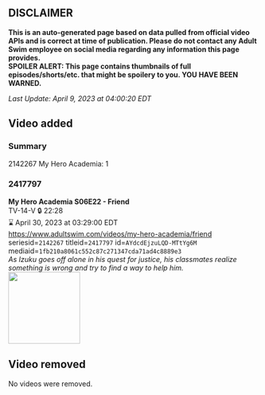 ## DISCLAIMER
**This is an auto-generated page based on data pulled from official video APIs and is correct at time of publication. Please do not contact any Adult Swim employee on social media regarding any information this page provides.**  
**SPOILER ALERT: This page contains thumbnails of full episodes/shorts/etc. that might be spoilery to you. YOU HAVE BEEN WARNED.**  

_Last Update: April 9, 2023 at 04:00:20 EDT_
## Video added
### Summary
2142267 My Hero Academia: 1  
### 2417797
**My Hero Academia S06E22 - Friend**  
TV-14-V 🔒 22:28  
⌛ April 30, 2023 at 03:29:00 EDT  
https://www.adultswim.com/videos/my-hero-academia/friend  
seriesid=`2142267` titleid=`2417797` id=`AYdcdEjzuLQD-MTtYg6M` mediaid=`1fb210a8061c552c87c271347cda71ad4c8889e3`  
_As Izuku goes off alone in his quest for justice, his classmates realize something is wrong and try to find a way to help him._  
<a href="https://media.cdn.adultswim.com/uploads/20230408/thumbnails/2_23481116405-MHA135Still001tiny.png"><img src="https://media.cdn.adultswim.com/uploads/20230408/thumbnails/2_23481116405-MHA135Still001tiny.png" height="144px" /></a>
## Video removed
No videos were removed.  
